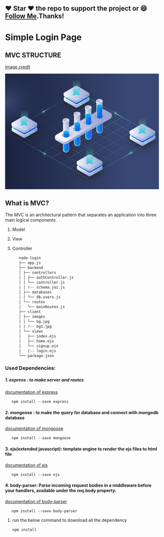 #####
## :heart: Star :heart: the repo to support the project or :smile:[Follow Me](https://github.com/pedromassango).Thanks!

# Simple Login Page

## MVC STRUCTURE
  [image credit](https://dribbble.com/shots/6322769-MVC-Technology-Website-Illustration-2)
  
  <img src="https://github.com/harsh6768/node-login/blob/master/images/mvc.png" alt="">
  
 ## What is MVC?
    
  The MVC is an architectural pattern that separates an application into three main logical components.
  1. Model
  2. View
  3. Controller
  
  

            node-login
            ├── app.js
            ├── backend
            │ ├── controllers
            │ │ ├── authController.js
            │ │ └── controller.js
            | | !-- schema.joi.js
            │ ├── databases
            │ │ └── db.users.js
            │ └── routes
            │   └── mainRoutes.js
            ├── client
            │ ├── images
            │ │ └── bg.jpg
            | | !-- bg1.jpg
            │ └── views
            │   ├── index.ejs
            │   ├── home.ejs
            │   └── signup.ejs
            |   |-- login.ejs
            └── package.json
                    
                    
   
### Used Dependencies:
##### 1. express : to make server and routes
    
   [documentation of express](http://expressjs.com/)
      
       npm install --save express
       
#### 2. mongoose : to make the query for database and connect with mongodb database
    
   [documentation of mongoose](https://www.npmjs.com/package/mongoose)
      
       npm install --save mongoose
       
#### 3. ejs(extended javascript): template engine to render the ejs files to html file
    
   [documentation of ejs](https://www.npmjs.com/package/ejs)
      
       npm install --save ejs

#### 4. body-parser: Parse incoming request bodies in a middleware before your handlers, available under the req.body                  property.
    
   [documentation of body-parser](https://www.npmjs.com/package/body-parser)
      
       npm install --save body-parser

      
  
  

1. run the below command to download all the dependency

       npm install

